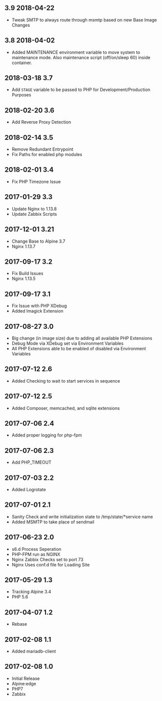 ## 3.9 2018-04-22 <dave at tiredofit dot ca>

* Tweak SMTP to always route through msmtp based on new Base Image Changes

## 3.8 2018-04-02 <dave at tiredofit dot ca>

* Added MAINTENANCE environment variable to move system to maintenance mode. Also maintenance script (off/on/sleep 60) inside container.

## 2018-03-18 3.7 <dave at tiredofit dot ca>

* Add `STAGE` variable to be passed to PHP for Development/Production Purposes

## 2018-02-20 3.6 <dave at tiredofit dot ca>

* Add Reverse Proxy Detection

## 2018-02-14 3.5 <dave at tiredofit dot ca>

* Remove Redundant Entrypoint
* Fix Paths for enabled php modules

## 2018-02-01 3.4 <dave at tiredofit dot ca>

* Fix PHP Timezone Issue

## 2017-01-29 3.3 <dave at tiredofit dot ca>

* Update Nginx to 1.13.8
* Update Zabbix Scripts

## 2017-12-01 3.21 <dave at tiredofit dot ca>

* Change Base to Alpine 3.7
* Nginx 1.13.7

## 2017-09-17 3.2 <dave at tiredofit dot ca>

* Fix Build Issues
* Nginx 1.13.5

## 2017-09-17 3.1 <dave at tiredofit dot ca>

* Fix Issue with PHP XDebug
* Added Imagick Extension

## 2017-08-27 3.0 <dave at tiredofit dot ca>

* Big change (in image size) due to adding all available PHP Extensions
* Debug Mode via XDebug set via Environment Variables
* All PHP Extensions able to be enabled of disabled via Environment Variables

## 2017-07-12 2.6 <dave at tiredofit dot ca>

* Added Checking to wait to start services in sequence

## 2017-07-12 2.5 <dave at tiredofit dot ca>

* Added Composer, memcached, and sqlite extensions

## 2017-07-06 2.4 <dave at tiredofit dot ca>

* Added proper logging for php-fpm

## 2017-07-06 2.3 <dave at tiredofit dot ca>

* Add PHP_TIMEOUT

## 2017-07-03 2.2 <dave at tiredofit dot ca>

* Added Logrotate

## 2017-07-01 2.1 <dave at tiredofit dot ca>

* Sanity Check and write initialization state to /tmp/state/*service name
* Added MSMTP to take place of sendmail


## 2017-06-23 2.0 <dave at tiredofit dot ca>

* s6.d Process Seperation
* PHP-FPM run as NGINX
* Nginx Zabbix Checks set to port 73
* Nginx Uses conf.d file for Loading Site


## 2017-05-29 1.3 <dave at tiredofit dot ca>

* Tracking Alpine 3.4
* PHP 5.6

## 2017-04-07 1.2 <dave at tiredofit dot ca>

* Rebase

## 2017-02-08 1.1 <dave at tiredofit dot ca>

* Added mariadb-client

## 2017-02-08 1.0 <dave at tiredofit dot ca>

* Initial Release
* Alpine:edge
* PHP7
* Zabbix

